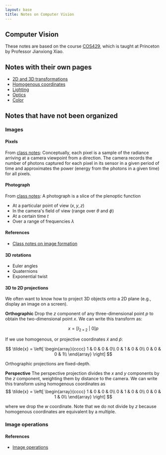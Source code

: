 ```yaml
---
layout: base
title: Notes on Computer Vision
---
```


## Computer Vision

These notes are based on the course [COS429](http://vision.princeton.edu/courses/COS429/2014fa/), which is taught at Princeton by Professor Jianxiong Xiao.

## Notes with their own pages
- [2D and 3D transformations](transformations.html)
- [Homogenous coordinates](homogenous-coordinates.html)
- [Lighting](lighting.html)
- [Optics](optics.html)
- [Color](color.html)

## Notes that have not been organized

### Images

#### Pixels
From [class notes](http://vision.princeton.edu/courses/COS429/2014fa/slides/02_camera/): Conceptually, each pixel is a sample of the radiance arriving at a camera viewpoint from a direction. The camera records the number of photons captured for each pixel in its sensor in a given period of time and approximates the power (energy from the photons in a given time) for all pixels.

#### Photograph
From [class notes](http://vision.princeton.edu/courses/COS429/2014fa/slides/02_camera/): A photograph is a slice of the plenoptic function 

- At a particular point of view $(x,y,z)$
- In the camera's field of view (range over $\theta$ and $\phi$)
- At a certain time $t$
- Over a range of frequencies $\lambda$

#### References
- [Class notes on image formation](http://vision.princeton.edu/courses/COS429/2014fa/slides/02_camera/)

#### 3D rotations
- Euler angles
- Quaternions
- Exponential twist

#### 3D to 2D projections
We often want to know how to project 3D objects onto a 2D plane (e.g., display an image on a screen).

**Orthographic** Drop the $z$ component of any three-dimensional point $p$ to obtain the two-dimensional point $x$. We can write this transform as:

$$
  x = \left[I_{2\times2}\ \vert\ 0\right]p
$$

If we use homogenous, or projective coordinates $\tilde{x}$ and $\tilde{p}$:

$$
  \tilde{x} = \left[
\begin{array}{cccc}
1 & 0 & 0 & 0\\
0 & 1 & 0 & 0\\
0 & 0 & 0 & 1\\
\end{array}
\right]
$$

Orthographic projections are fixed-depth.

**Perspective** The perspective projection divides the $x$ and $y$ components by the $z$ component, weighting them by distance to the camera. We can write this transform using homogenous coordinates as 
$$
  \tilde{x} = \left[
\begin{array}{cccc}
1 & 0 & 0 & 0\\
0 & 1 & 0 & 0\\
0 & 0 & 1 & 0\\
\end{array}
\right]
$$

where we drop the $w$ coordinate. Note that we do not divide by $z$ because homogenous coordinates are equivalent by a multiple.

### Image operations

#### References
- [Image operations](http://www.cs.virginia.edu/~gfx/Courses/2011/IntroGraphics/lectures/3-Image.pdf)